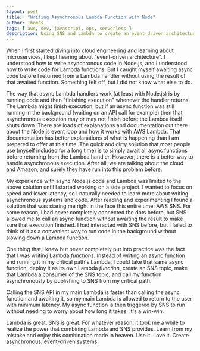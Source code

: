 ```yaml
---
layout: post
title:  "Writing Asynchronous Lambda Function with Node"
author: Thomas
tags: [ aws, dev, javascript, ops, serverless ]
description: Using SNS and Lambda to create an event-driven architecture
---
```


When I first started diving into cloud engineering and learning about microservices, I kept hearing about "event-driven architecture". I understood how to write asynchronous code in Node.js, and I understood how to write code for Lambda functions. But I caught myself awaiting async code before I returned from a Lambda handler without using the result of that awaited function. Something felt off, but I did not know what else to do.

The way that async Lambda handlers work (at least with Node.js) is by running code and then "finishing execution" whenever the handler returns. The Lambda might finish execution, but if an async function was still running in the background (waiting on an API call for example) then that asynchronous execution may or may not finish before the Lambda itself shuts down. There are loads of explanations and documentation out there about the Node.js event loop and how it works with AWS Lambda. That documentation has better explanations of what is happening than I am prepared to offer at this time. The quick and dirty solution that most people use (myself included for a long time) is to simply await all async functions before returning from the Lambda handler. However, there is a better way to handle asynchronous execution. After all, we are talking about the cloud and Amazon, and surely they have run into this problem before.

My experience with async Node.js code and Lambda was limited to the above solution until I started working on a side project. I wanted to focus on speed and lower latency, so I naturally needed to learn more about writing asynchronous systems and code. After reading and experimenting I found a solution that was staring me right in the face this entire time: AWS SNS. For some reason, I had never completely connected the dots before, but SNS allowed me to call an async function without awaiting the result to make sure that execution finished. I had interacted with SNS before, but I failed to think of it as a convenient way to run code in the background without slowing down a Lambda function.

One thing that I knew but never completely put into practice was the fact that I was writing Lambda *functions*. Instead of writing an async function and running it in my critical path's Lambda, I could take that same async function, deploy it as its own Lambda *function*, create an SNS topic, make that Lambda a consumer of the SNS topic, and call my function asynchronously by publishing to SNS from my critical path.

Calling the SNS API in my main Lambda is faster than calling the async function and awaiting it, so my main Lambda is allowed to return to the user with minimum latency. My async function is then triggered by SNS to run without needing to worry about how long it takes. It's a win-win.

Lambda is great. SNS is great. For whatever reason, it took me a while to realize the power that combining Lambda and SNS provides. Learn from my mistake and enjoy this combination made in heaven. Use it. Love it. Create asynchronous, event-driven systems.